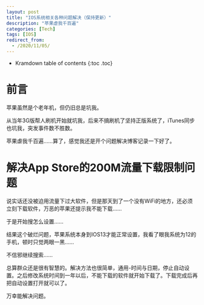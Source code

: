 ```yaml
---
layout: post
title: "IOS系统相关各种问题解决（保持更新）"
description: "苹果虐我千百遍"
categories: [Tech]
tags: [IOS]
redirect_from:
  - /2020/11/05/
---
```


* Kramdown table of contents
{:toc .toc}

# 前言

苹果虽然是个老年机，但仍旧总是坑我。

从当年3G版帮人刷机开始就坑我，后来不搞刷机了坚持正版系统了，iTunes同步也坑我，突发事件数不胜数。

苹果虐我千百遍……算了，感觉我还是开个问题解决博客记录一下好了。

# 解决App Store的200M流量下载限制问题

说实话还没被迫用流量下过大软件，但是那天到了一个没有WiFi的地方，还必须立刻下载软件，万恶的苹果还提示我不能下载……

于是开始搜怎么设置……

结果这个破烂问题，苹果系统本身到IOS13才能正常设置，我看了眼我系统为12的手机，顿时只觉两眼一黑……

不信邪继续搜索……

总算群众还是很有智慧的。解决方法也很简单，通用-时间与日期，停止自动设置。之后修改系统时间到一年以后，不能下载的软件就开始下载了。下载完成后再把自动设置打开就可以了。

万幸能解决问题。